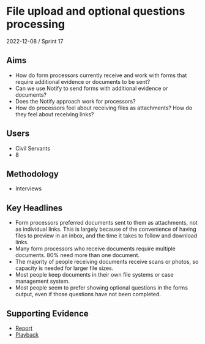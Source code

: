 # File upload and optional questions processing

2022-12-08 / Sprint 17

## Aims
- How do form processors currently receive and work with forms that require additional evidence or documents to be sent?
- Can we use Notify to send forms with additional evidence or documents? 
- Does the Notify approach work for processors?
- How do processors feel about receiving files as attachments? How do they feel about receiving links?

## Users
- Civil Servants
- 8

## Methodology
- Interviews

## Key Headlines

- Form processors preferred documents sent to them as attachments, not as individual links. This is largely because of the convenience of having files to preview in an inbox, and the time it takes to follow and download links.
- Many form processors who receive documents require multiple documents. 80% need more than one document.
- The majority of people receiving documents receive scans or photos, so capacity is needed for larger file sizes.
- Most people keep documents in their own file systems or case management system.
- Most people seem to prefer showing optional questions in the forms output, even if those questions have not been completed.


## Supporting Evidence
- [Report](https://docs.google.com/presentation/d/1fFSjoXwM0rO0sJHDHRUak9a4aphiutl8u7HYlYdqX1c/edit#slide=id.g180154c838d_0_0)
- [Playback](https://drive.google.com/drive/folders/1XdJCZYlsc9GedCEKWHhYvP8O0FdFf1-m)
